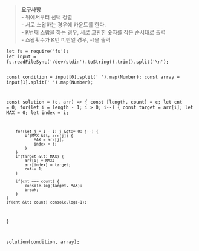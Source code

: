 <blockquote data-ke-style="style3"><b>  요구사항</b><br />- 뒤에서부터 선택 정렬<br />- 서로 스왑하는 경우에 카운트를 한다.<br />- K번째 스왑을 하는 경우, 서로 교환한 숫자를 작은 순서대로 출력<br />- 스왑횟수가 K번 미만일 경우, -1을 출력</blockquote>
<pre id="code_1722452612021" class="javascript" data-ke-language="javascript" data-ke-type="codeblock"><code>let fs = require('fs');
let input = fs.readFileSync('/dev/stdin').toString().trim().split('\n');

const condition = input[0].split(' ').map(Number);
const array = input[1].split(' ').map(Number);

const solution = (c, arr) =&gt; {
    const [length, count] = c;
    let cnt = 0;
    for(let i = length - 1; i &gt; 0; i--) {
        const target = arr[i];
        let MAX = 0;
        let index = i;
        
        for(let j = i - 1; j &gt;= 0; j--) {
            if(MAX &lt; arr[j]) {
                MAX = arr[j];
                index = j;
            }
        }
        if(target &lt; MAX) {
            arr[i] = MAX;
            arr[index] = target;
            cnt+= 1;
        }
        
        if(cnt === count) {
            console.log(target, MAX);
            break;
        }
    }
    if(cnt &lt; count) console.log(-1);
}

solution(condition, array);</code></pre>
<p data-ke-size="size16">&nbsp;</p>